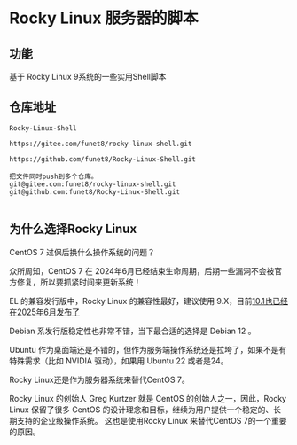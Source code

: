 # Rocky Linux 服务器的脚本

## 功能

基于 Rocky Linux 9系统的一些实用Shell脚本



## 仓库地址

```
Rocky-Linux-Shell

https://gitee.com/funet8/rocky-linux-shell.git

https://github.com/funet8/Rocky-Linux-Shell.git

把文件同时push到多个仓库。
git@gitee.com:funet8/rocky-linux-shell.git
git@github.com:funet8/Rocky-Linux-Shell.git


```



## 为什么选择Rocky Linux 

CentOS 7 过保后换什么操作系统的问题？

众所周知，CentOS 7 在 2024年6月已经结束生命周期，后期一些漏洞不会被官方修复，所以要抓紧时间来更新系统！

EL 的兼容发行版中，Rocky Linux 的兼容性最好，建议使用 9.X，目前[10.1也已经在2025年6月发布了](https://mp.weixin.qq.com/s/93KEfxV8THxrHlARHLJq_g)

Debian 系发行版稳定性也非常不错，当下最合适的选择是 Debian 12 。

Ubuntu 作为桌面端还是不错的，但作为服务端操作系统还是拉垮了，如果不是有特殊需求（比如 NVIDIA 驱动），如果用 Ubuntu 22 或者是24。

Rocky Linux还是作为服务器系统来替代CentOS 7。

Rocky Linux 的创始人 Greg Kurtzer 就是 CentOS 的创始人之一，因此，Rocky Linux 保留了很多 CentOS 的设计理念和目标，继续为用户提供一个稳定的、长期支持的企业级操作系统。 这也是使用Rocky Linux 来替代CentOS 7的一个重要的原因。



